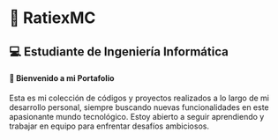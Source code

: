 <!--
**RatiexMc/RatiexMc** is a ✨ _special_ ✨ repository because its `README.md` (this file) appears on your GitHub profile.

Here are some ideas to get you started:

- 🔭 I’m currently working on ...
- 🌱 I’m currently learning ...
- 👯 I’m looking to collaborate on ...
- 🤔 I’m looking for help with ...
- 💬 Ask me about ...
- 📫 How to reach me: ...
- 😄 Pronouns: ...
- ⚡ Fun fact: ...
-->
# 🎯 **RatiexMC**  
## 💻 **Estudiante de Ingeniería Informática**
#### 🚀 Bienvenido a mi Portafolio  
Esta es mi colección de códigos y proyectos realizados a lo largo de mi desarrollo personal, siempre buscando nuevas funcionalidades en este apasionante mundo tecnológico. 
Estoy abierto a seguir aprendiendo y trabajar en equipo para enfrentar desafíos ambiciosos. 

<!--
## 🌟 **Tecnologías de Interés en ir aprendiendo:**  
- **Backend:** Node.js, NestJS  
- **Frontend:** React, Next.js, Flutter  
- **Bases de Datos:** PostgreSQL, MongoDB  
- **Arquitectura:** Arquitectura Hexagonal, principios SOLID  
- **DevOps:** Docker, AWS  
-->
